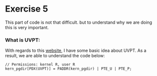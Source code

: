 # Exercise 5
This part of code is not that difficult. but to understand why we are doing this is very important.

### What is UVPT:
With regards to this [website](https://courses.cs.washington.edu/courses/cse451/16au/labs/uvpt.html), I have some basic idea about UVPT. As a result, we are able to understand the code below:
```
// Permissions: kernel R, user R
kern_pgdir[PDX(UVPT)] = PADDR(kern_pgdir) | PTE_U | PTE_P;
```
